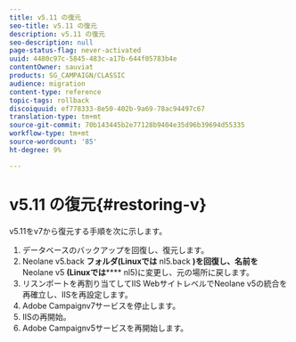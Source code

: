 ```yaml
---
title: v5.11 の復元
seo-title: v5.11 の復元
description: v5.11 の復元
seo-description: null
page-status-flag: never-activated
uuid: 4480c97c-5845-483c-a17b-644f05783b4e
contentOwner: sauviat
products: SG_CAMPAIGN/CLASSIC
audience: migration
content-type: reference
topic-tags: rollback
discoiquuid: ef778333-8e50-402b-9a69-78ac94497c67
translation-type: tm+mt
source-git-commit: 70b143445b2e77128b9404e35d96b39694d55335
workflow-type: tm+mt
source-wordcount: '85'
ht-degree: 9%

---
```



# v5.11 の復元{#restoring-v}

v5.11をv7から復元する手順を次に示します。

1. データベースのバックアップを回復し、復元します。
1. Neolane v5.back **フォルダ(Linuxでは** nl5.back **)を回復し、名前を** Neolane v5 **(Linuxでは****** nl5)に変更し、元の場所に戻します。
1. リスンポートを再割り当てしてIIS WebサイトレベルでNeolane v5の統合を再確立し、IISを再設定します。
1. Adobe Campaignv7サービスを停止します。
1. IISの再開始。
1. Adobe Campaignv5サービスを再開始します。

